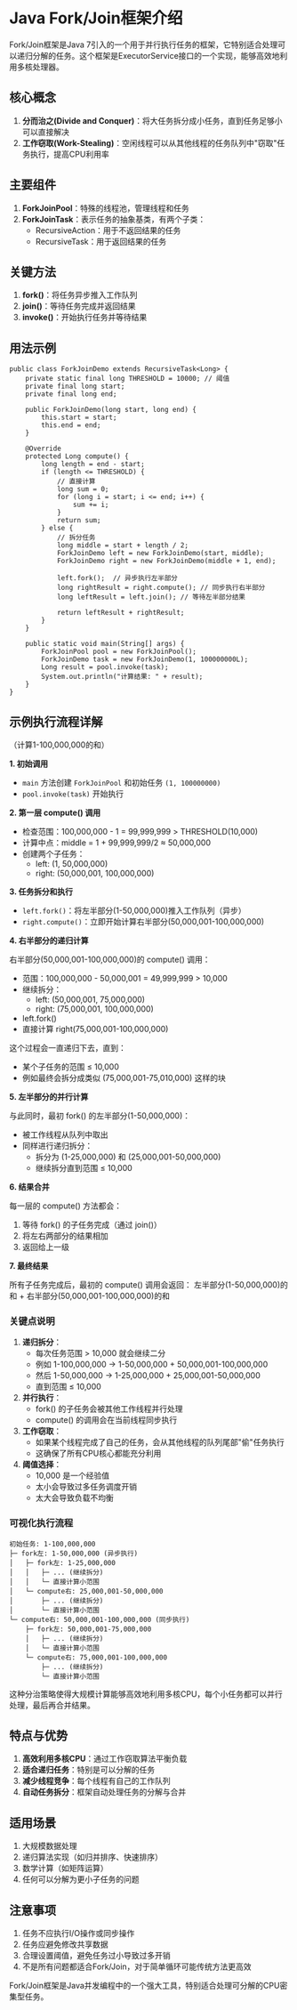 # Java Fork/Join框架介绍

Fork/Join框架是Java 7引入的一个用于并行执行任务的框架，它特别适合处理可以递归分解的任务。这个框架是ExecutorService接口的一个实现，能够高效地利用多核处理器。

## 核心概念

1. **分而治之(Divide and Conquer)**：将大任务拆分成小任务，直到任务足够小可以直接解决
2. **工作窃取(Work-Stealing)**：空闲线程可以从其他线程的任务队列中"窃取"任务执行，提高CPU利用率

## 主要组件

1. **ForkJoinPool**：特殊的线程池，管理线程和任务
2. **ForkJoinTask**：表示任务的抽象基类，有两个子类：
   - RecursiveAction：用于不返回结果的任务
   - RecursiveTask：用于返回结果的任务

## 关键方法

1. **fork()**：将任务异步推入工作队列
2. **join()**：等待任务完成并返回结果
3. **invoke()**：开始执行任务并等待结果

## 用法示例

```
public class ForkJoinDemo extends RecursiveTask<Long> {
    private static final long THRESHOLD = 10000; // 阈值
    private final long start;
    private final long end;
    
    public ForkJoinDemo(long start, long end) {
        this.start = start;
        this.end = end;
    }
    
    @Override
    protected Long compute() {
        long length = end - start;
        if (length <= THRESHOLD) {
            // 直接计算
            long sum = 0;
            for (long i = start; i <= end; i++) {
                sum += i;
            }
            return sum;
        } else {
            // 拆分任务
            long middle = start + length / 2;
            ForkJoinDemo left = new ForkJoinDemo(start, middle);
            ForkJoinDemo right = new ForkJoinDemo(middle + 1, end);
            
            left.fork();  // 异步执行左半部分
            long rightResult = right.compute(); // 同步执行右半部分
            long leftResult = left.join(); // 等待左半部分结果
            
            return leftResult + rightResult;
        }
    }
    
    public static void main(String[] args) {
        ForkJoinPool pool = new ForkJoinPool();
        ForkJoinDemo task = new ForkJoinDemo(1, 100000000L);
        Long result = pool.invoke(task);
        System.out.println("计算结果: " + result);
    }
}
```

## 示例执行流程详解

（计算1-100,000,000的和）

**1. 初始调用**

- `main` 方法创建 `ForkJoinPool` 和初始任务 `(1, 100000000)`
- `pool.invoke(task)` 开始执行

**2. 第一层 compute() 调用**

- 检查范围：100,000,000 - 1 = 99,999,999 > THRESHOLD(10,000)
- 计算中点：middle = 1 + 99,999,999/2 ≈ 50,000,000
- 创建两个子任务：
  - left: (1, 50,000,000)
  - right: (50,000,001, 100,000,000)

**3. 任务拆分和执行**

- `left.fork()`：将左半部分(1-50,000,000)推入工作队列（异步）
- `right.compute()`：立即开始计算右半部分(50,000,001-100,000,000)

**4. 右半部分的递归计算**

右半部分(50,000,001-100,000,000)的 compute() 调用：

- 范围：100,000,000 - 50,000,001 = 49,999,999 > 10,000
- 继续拆分：
  - left: (50,000,001, 75,000,000)
  - right: (75,000,001, 100,000,000)
- left.fork()
- 直接计算 right(75,000,001-100,000,000)

这个过程会一直递归下去，直到：

- 某个子任务的范围 ≤ 10,000
- 例如最终会拆分成类似 (75,000,001-75,010,000) 这样的块

**5. 左半部分的并行计算**

与此同时，最初 fork() 的左半部分(1-50,000,000)：

- 被工作线程从队列中取出
- 同样进行递归拆分：
  - 拆分为 (1-25,000,000) 和 (25,000,001-50,000,000)
  - 继续拆分直到范围 ≤ 10,000

**6. 结果合并**

每一层的 compute() 方法都会：

1. 等待 fork() 的子任务完成（通过 join()）
2. 将左右两部分的结果相加
3. 返回给上一级

**7. 最终结果**

所有子任务完成后，最初的 compute() 调用会返回：
左半部分(1-50,000,000)的和 + 右半部分(50,000,001-100,000,000)的和

### 关键点说明

1. **递归拆分**：
   - 每次任务范围 > 10,000 就会继续二分
   - 例如 1-100,000,000 → 1-50,000,000 + 50,000,001-100,000,000
   - 然后 1-50,000,000 → 1-25,000,000 + 25,000,001-50,000,000
   - 直到范围 ≤ 10,000
2. **并行执行**：
   - fork() 的子任务会被其他工作线程并行处理
   - compute() 的调用会在当前线程同步执行
3. **工作窃取**：
   - 如果某个线程完成了自己的任务，会从其他线程的队列尾部"偷"任务执行
   - 这确保了所有CPU核心都能充分利用
4. **阈值选择**：
   - 10,000 是一个经验值
   - 太小会导致过多任务调度开销
   - 太大会导致负载不均衡

### 可视化执行流程

```
初始任务: 1-100,000,000
├─ fork左: 1-50,000,000 (异步执行)
│   ├─ fork左: 1-25,000,000
│   │   ├─ ... (继续拆分)
│   │   └─ 直接计算小范围
│   └─ compute右: 25,000,001-50,000,000
│       ├─ ... (继续拆分)
│       └─ 直接计算小范围
└─ compute右: 50,000,001-100,000,000 (同步执行)
    ├─ fork左: 50,000,001-75,000,000
    │   ├─ ... (继续拆分)
    │   └─ 直接计算小范围
    └─ compute右: 75,000,001-100,000,000
        ├─ ... (继续拆分)
        └─ 直接计算小范围
```

这种分治策略使得大规模计算能够高效地利用多核CPU，每个小任务都可以并行处理，最后再合并结果。

## 特点与优势

1. **高效利用多核CPU**：通过工作窃取算法平衡负载
2. **适合递归任务**：特别是可以分解的任务
3. **减少线程竞争**：每个线程有自己的工作队列
4. **自动任务拆分**：框架自动处理任务的分解与合并

## 适用场景

1. 大规模数据处理
2. 递归算法实现（如归并排序、快速排序）
3. 数学计算（如矩阵运算）
4. 任何可以分解为更小子任务的问题

## 注意事项

1. 任务不应执行I/O操作或同步操作
2. 任务应避免修改共享数据
3. 合理设置阈值，避免任务过小导致过多开销
4. 不是所有问题都适合Fork/Join，对于简单循环可能传统方法更高效

Fork/Join框架是Java并发编程中的一个强大工具，特别适合处理可分解的CPU密集型任务。